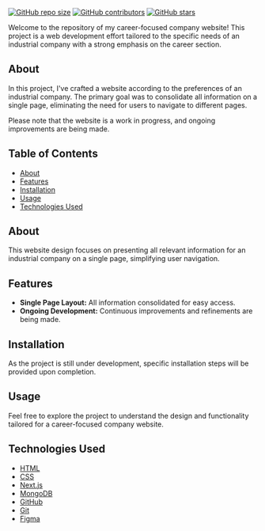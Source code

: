 
[![GitHub repo size](https://img.shields.io/github/repo-size/jonas8900/CompanyWebsite)](https://github.com/jonas8900/CompanyWebsite)
[![GitHub contributors](https://img.shields.io/github/contributors/jonas8900/CompanyWebsite)](https://github.com/jonas8900/CompanyWebsite/graphs/contributors)
[![GitHub stars](https://img.shields.io/github/stars/jonas8900/CompanyWebsite.svg?style=social&label=Star&maxAge=2592000)](https://GitHub.com/jonas8900/CompanyWebsite/stargazers/)

Welcome to the repository of my career-focused company website! This project is a web development effort tailored to the specific needs of an industrial company with a strong emphasis on the career section.

## About

In this project, I've crafted a website according to the preferences of an industrial company. The primary goal was to consolidate all information on a single page, eliminating the need for users to navigate to different pages.

Please note that the website is a work in progress, and ongoing improvements are being made.

## Table of Contents

- [About](#about)
- [Features](#features)
- [Installation](#installation)
- [Usage](#usage)
- [Technologies Used](#technologies-used)


## About

This website design focuses on presenting all relevant information for an industrial company on a single page, simplifying user navigation.

## Features

- **Single Page Layout:** All information consolidated for easy access.
- **Ongoing Development:** Continuous improvements and refinements are being made.

## Installation

As the project is still under development, specific installation steps will be provided upon completion.

## Usage

Feel free to explore the project to understand the design and functionality tailored for a career-focused company website.

## Technologies Used

- [HTML](https://developer.mozilla.org/en-US/docs/Web/HTML)
- [CSS](https://developer.mozilla.org/en-US/docs/Web/CSS)
- [Next.js](https://nextjs.org/)
- [MongoDB](https://www.mongodb.com/)
- [GitHub](https://github.com/)
- [Git](https://git-scm.com/)
- [Figma](https://www.figma.com/)



